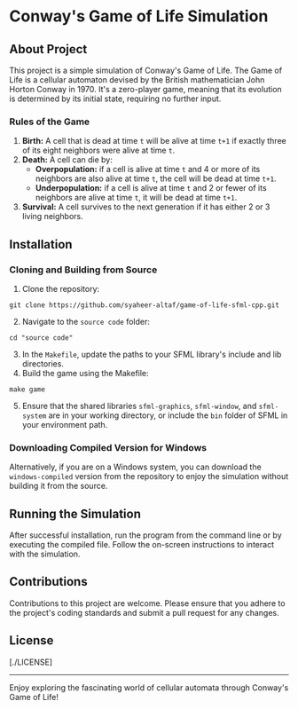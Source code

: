 # Conway's Game of Life Simulation

## About Project
This project is a simple simulation of Conway's Game of Life. The Game of Life is a cellular automaton devised by the British mathematician John Horton Conway in 1970. It's a zero-player game, meaning that its evolution is determined by its initial state, requiring no further input.

### Rules of the Game
1. **Birth:** A cell that is dead at time `t` will be alive at time `t+1` if exactly three of its eight neighbors were alive at time `t`.
2. **Death:** A cell can die by:
    - **Overpopulation:** if a cell is alive at time `t` and 4 or more of its neighbors are also alive at time `t`, the cell will be dead at time `t+1`.
    - **Underpopulation:** if a cell is alive at time `t` and 2 or fewer of its neighbors are alive at time `t`, it will be dead at time `t+1`.
3. **Survival:** A cell survives to the next generation if it has either 2 or 3 living neighbors.

## Installation

### Cloning and Building from Source
1. Clone the repository:
```
git clone https://github.com/syaheer-altaf/game-of-life-sfml-cpp.git

```
2. Navigate to the `source code` folder:
```
cd "source code"

```
3. In the `Makefile`, update the paths to your SFML library's include and lib directories.
4. Build the game using the Makefile:
```
make game

```
5. Ensure that the shared libraries `sfml-graphics`, `sfml-window`, and `sfml-system` are in your working directory, or include the `bin` folder of SFML in your environment path.

### Downloading Compiled Version for Windows
Alternatively, if you are on a Windows system, you can download the `windows-compiled` version from the repository to enjoy the simulation without building it from the source.

## Running the Simulation
After successful installation, run the program from the command line or by executing the compiled file. Follow the on-screen instructions to interact with the simulation.

## Contributions
Contributions to this project are welcome. Please ensure that you adhere to the project's coding standards and submit a pull request for any changes.

## License
[./LICENSE]

---
Enjoy exploring the fascinating world of cellular automata through Conway's Game of Life!